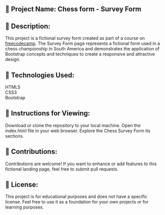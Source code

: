 ## 📝 Project Name: Chess form - Survey Form

## 📝 Description:

This project is a fictional survey form created as part of a course on [freecodecamp](https://www.freecodecamp.org). The Survey Form page represents a fictional form used in a chess championship in South America and demonstrates the application of Bootstrap concepts and techniques to create a responsive and attractive design.

## 📝 Technologies Used:

 HTML5 <br>
 CSS3   <br>
 Bootstrap

## 📝 Instructions for Viewing:

Download or clone the repository to your local machine.
Open the index.html file in your web browser.
Explore the Chess Survey Form its sections.

## 📝 Contributions:

Contributions are welcome! If you want to enhance or add features to this fictional landing page, feel free to submit pull requests.

## 📝 License:

This project is for educational purposes and does not have a specific license. Feel free to use it as a foundation for your own projects or for learning purposes.

